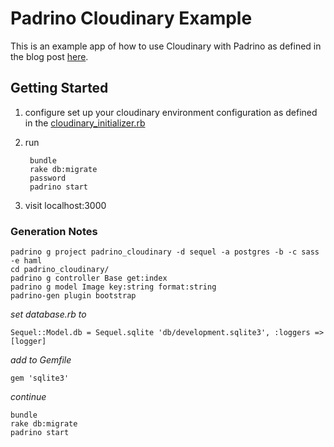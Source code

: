 # Padrino Cloudinary Example
This is an example app of how to use Cloudinary with Padrino as defined in the blog post [here](http://martigot.com/posts/padrino-cloudinary-integration-dynamic-image-resizing).


## Getting Started

1. configure
set up your cloudinary environment configuration as defined in the [cloudinary_initializer.rb](/lib/cloudinary_initializer.rb)

2. run
        
        bundle
        rake db:migrate
        password
        padrino start

3. visit localhost:3000

### Generation Notes

    padrino g project padrino_cloudinary -d sequel -a postgres -b -c sass -e haml
    cd padrino_cloudinary/
    padrino g controller Base get:index
    padrino g model Image key:string format:string
    padrino-gen plugin bootstrap


_set database.rb to_
    
    Sequel::Model.db = Sequel.sqlite 'db/development.sqlite3', :loggers => [logger]

_add to Gemfile_
    
    gem 'sqlite3'

_continue_

    bundle
    rake db:migrate
    padrino start